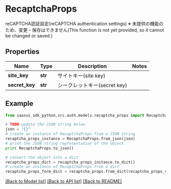 # RecaptchaProps

reCAPTCHA認証設定(reCAPTCHA authentication settings) ※ 未提供の機能のため、変更・保存はできません(This function is not yet provided, so it cannot be changed or saved.) 

## Properties
Name | Type | Description | Notes
------------ | ------------- | ------------- | -------------
**site_key** | **str** | サイトキー(site key) | 
**secret_key** | **str** | シークレットキー(secret key) | 

## Example

```python
from saasus_sdk_python.src.auth.models.recaptcha_props import RecaptchaProps

# TODO update the JSON string below
json = "{}"
# create an instance of RecaptchaProps from a JSON string
recaptcha_props_instance = RecaptchaProps.from_json(json)
# print the JSON string representation of the object
print RecaptchaProps.to_json()

# convert the object into a dict
recaptcha_props_dict = recaptcha_props_instance.to_dict()
# create an instance of RecaptchaProps from a dict
recaptcha_props_form_dict = recaptcha_props.from_dict(recaptcha_props_dict)
```
[[Back to Model list]](../README.md#documentation-for-models) [[Back to API list]](../README.md#documentation-for-api-endpoints) [[Back to README]](../README.md)


